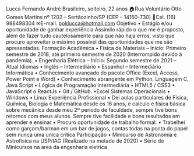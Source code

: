 Lucca Fernando André
Brasileiro, solteiro, 22 anos
🏠Rua Voluntário Otto Gomes Martins nº 1202 – Sertãozinho/SP (CEP – 14160-730) 📱Cel. (16) 988498304 ✉E-mail. poklucca@hotmail.com
Objetivo
• Estágio e/ou oportunidade de ganhar experiência
Assimilo rápido o que me é proposto, além de fazer tudo cautelosamente para que não haja erros, visto que procuro aproveitar o máximo possível das oportunidades que me são apresentadas.
Formação Acadêmica
• Física de Materiais – Início: Primeiro semestre de 2018, até primeiro semestre de 2020 (Interrompido devido à pandemia).
• Engenharia Elétrica – Início: Segundo semestre de 2021 – Atual
Idiomas
• Inglês – Intermediário
• Espanhol – Intermediário
Informática
• Conhecimento avançado do pacote Office (Excel, Access, Power Point e Word)
• Conhecimento abrangente em Python, Linguagem C, Java Script
• Lógica de Programação intermediária
• HTML5 / CSS3
• JavaScript
o ReactJs
• Git / GitHub.
•Excel
Sistemas Operacionais
• Windows
• Linux
Experiência Profissional
• Dei aulas particulares de Física, Química, Biologia e Matemática desde os 16 anos, e calculo e física básica sobre mecânica desde meu 2º período de faculdade, sempre tive bons retornos com meus alunos.
Sempre tive facilidade e bons resultados em aprender e ensinar
• Procuro oportunidade de trabalho formal.
• Trabelhei como garçom/barman em um bar de jogos, contas todas na ponta do papel sem nunca uma unica critica
Participação
• Minicurso de Astronomia e Astrofísica na USP/IAG (Realizado na metade de 2020)
• Série de Minicursos na area da engenharia eletrica

